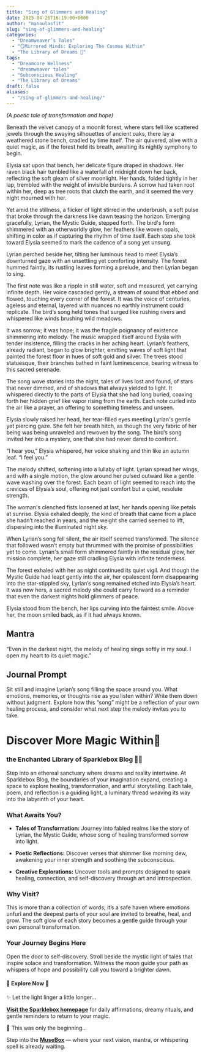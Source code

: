 ```yaml
---
title: "Sing of Glimmers and Healing"
date: 2025-04-26T16:19:00+0000
author: "manoulasfit"
slug: "sing-of-glimmers-and-healing"
categories:
  - "Dreamweaver’s Tales"
  - "🪞Mirrored Minds: Exploring The Cosmos Within"
  - "The Library of Dreams 📜"
tags:
  - "Dreamcore Wellness"
  - "dreamweaver tales"
  - "Subconscious Healing"
  - "The Library of Dreams"
draft: false
aliases:
  - "/sing-of-glimmers-and-healing/"
---
```

*(A poetic tale of transformation and hope)*

Beneath the velvet canopy of a moonlit forest, where stars fell like scattered jewels through the swaying silhouettes of ancient oaks, there lay a weathered stone bench, cradled by time itself. The air quivered, alive with a quiet magic, as if the forest held its breath, awaiting its nightly symphony to begin.

Elysia sat upon that bench, her delicate figure draped in shadows. Her raven black hair tumbled like a waterfall of midnight down her back, reflecting the soft gleam of silver moonlight. Her hands, folded tightly in her lap, trembled with the weight of invisible burdens. A sorrow had taken root within her, deep as tree roots that clutch the earth, and it seemed the very night mourned with her.

Yet amid the stillness, a flicker of light stirred in the underbrush, a soft pulse that broke through the darkness like dawn teasing the horizon. Emerging gracefully, Lyrian, the Mystic Guide, stepped forth. The bird's form shimmered with an otherworldly glow, her feathers like woven opals, shifting in color as if capturing the rhythm of time itself. Each step she took toward Elysia seemed to mark the cadence of a song yet unsung.

Lyrian perched beside her, tilting her luminous head to meet Elysia’s downturned gaze with an unsettling yet comforting intensity. The forest hummed faintly, its rustling leaves forming a prelude, and then Lyrian began to sing.

The first note was like a ripple in still water, soft and measured, yet carrying infinite depth. Her voice cascaded gently, a stream of sound that ebbed and flowed, touching every corner of the forest. It was the voice of centuries, ageless and eternal, layered with nuances no earthly instrument could replicate. The bird’s song held tones that surged like rushing rivers and whispered like winds brushing wild meadows.

It was sorrow; it was hope; it was the fragile poignancy of existence shimmering into melody. The music wrapped itself around Elysia with tender insistence, filling the cracks in her aching heart. Lyrian’s feathers, already radiant, began to glow brighter, emitting waves of soft light that painted the forest floor in hues of soft gold and silver. The trees stood statuesque, their branches bathed in faint luminescence, bearing witness to this sacred serenade.

The song wove stories into the night, tales of lives lost and found, of stars that never dimmed, and of shadows that always yielded to light. It whispered directly to the parts of Elysia that she had long buried, coaxing forth her hidden grief like vapor rising from the earth. Each note curled into the air like a prayer, an offering to something timeless and unseen.

Elysia slowly raised her head, her tear-filled eyes meeting Lyrian's gentle yet piercing gaze. She felt her breath hitch, as though the very fabric of her being was being unraveled and rewoven by the song. The bird’s song invited her into a mystery, one that she had never dared to confront.

“I hear you,” Elysia whispered, her voice shaking and thin like an autumn leaf. “I feel you.”

The melody shifted, softening into a lullaby of light. Lyrian spread her wings, and with a single motion, the glow around her pulsed outward like a gentle wave washing over the forest. Each beam of light seemed to reach into the crevices of Elysia’s soul, offering not just comfort but a quiet, resolute strength.

The woman's clenched fists loosened at last, her hands opening like petals at sunrise. Elysia exhaled deeply, the kind of breath that came from a place she hadn’t reached in years, and the weight she carried seemed to lift, dispersing into the illuminated night sky.

When Lyrian’s song fell silent, the air itself seemed transformed. The silence that followed wasn’t empty but thrummed with the promise of possibilities yet to come. Lyrian's small form shimmered faintly in the residual glow, her mission complete, her gaze still cradling Elysia with infinite tenderness.

The forest exhaled with her as night continued its quiet vigil. And though the Mystic Guide had leapt gently into the air, her opalescent form disappearing into the star-stippled sky, Lyrian’s song remained etched into Elysia’s heart. It was now hers, a sacred melody she could carry forward as a reminder that even the darkest nights hold glimmers of peace.

Elysia stood from the bench, her lips curving into the faintest smile. Above her, the moon smiled back, as if it had always known.

## **Mantra**

“Even in the darkest night, the melody of healing sings softly in my soul. I open my heart to its quiet magic.”

## **Journal Prompt**

Sit still and imagine Lyrian’s song filling the space around you. What emotions, memories, or thoughts rise as you listen within? Write them down without judgment. Explore how this “song” might be a reflection of your own healing process, and consider what next step the melody invites you to take.

# Discover More Magic Within🌹

### the Enchanted Library of Sparklebox Blog 🌙✨

Step into an ethereal sanctuary where dreams and reality intertwine. At Sparklebox Blog, the boundaries of your imagination expand, creating a space to explore healing, transformation, and artful storytelling. Each tale, poem, and reflection is a guiding light, a luminary thread weaving its way into the labyrinth of your heart.

### What Awaits You?

- **Tales of Transformation:** Journey into fabled realms like the story of Lyrian, the Mystic Guide, whose song of healing transformed sorrow into light.

- **Poetic Reflections:** Discover verses that shimmer like morning dew, awakening your inner strength and soothing the subconscious.

- **Creative Explorations:** Uncover tools and prompts designed to spark healing, connection, and self-discovery through art and introspection.

### Why Visit?

This is more than a collection of words; it’s a safe haven where emotions unfurl and the deepest parts of your soul are invited to breathe, heal, and grow. The soft glow of each story becomes a gentle guide through your own personal transformation.

### Your Journey Begins Here

Open the door to self-discovery. Stroll beside the mystic light of tales that inspire solace and transformation. Witness the moon guide your path as whispers of hope and possibility call you toward a brighter dawn.

#### 🌟 **Explore Now** 🌟

✨ Let the light linger a little longer...

[**Visit the Sparklebox homepage**](https://sparklebox.blog) for daily affirmations, dreamy rituals, and gentle reminders to return to your magic.

💭 This was only the beginning...

Step into the [**MuseBox**](https://sparklebox.blog/%E2%9C%A8-the-musebox/) — where your next vision, mantra, or whispering spell is already waiting.